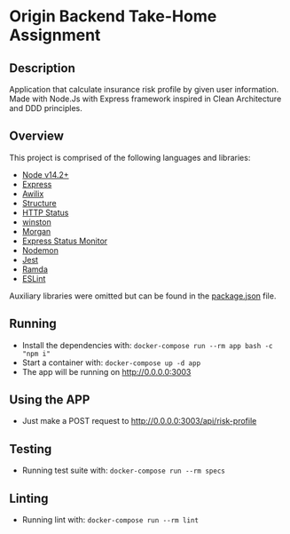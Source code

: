 # Origin Backend Take-Home Assignment

## Description

 Application that calculate insurance risk profile by given user information. Made with Node.Js with Express framework inspired in Clean Architecture and DDD principles.

## Overview

This project is comprised of the following languages and libraries:

- [Node v14.2+](http://nodejs.org/)
- [Express](https://npmjs.com/package/express)
- [Awilix](https://www.npmjs.com/package/awilix)
- [Structure](https://www.npmjs.com/package/structure)
- [HTTP Status](https://www.npmjs.com/package/http-status)
- [winston](https://www.npmjs.com/package/winston)
- [Morgan](https://www.npmjs.com/package/morgan)
- [Express Status Monitor](https://www.npmjs.com/package/express-status-monitor)
- [Nodemon](https://www.npmjs.com/package/nodemon)
- [Jest](https://jestjs.io/)
- [Ramda](https://ramdajs.com/)
- [ESLint](https://www.npmjs.com/package/eslint)

Auxiliary libraries were omitted but can be found in the [package.json](https://github.com/gustavorodarte/origin-backend-take-home-assignment/blob/master/package.json) file.

## Running

* Install the dependencies with: `docker-compose run --rm app bash -c "npm i"`
* Start a container with: `docker-compose up -d app`
* The app will be running on http://0.0.0.0:3003

## Using the APP

* Just make a POST request to http://0.0.0.0:3003/api/risk-profile

## Testing

* Running test suite with: `docker-compose run --rm specs`


## Linting

* Running lint with: `docker-compose run --rm lint`